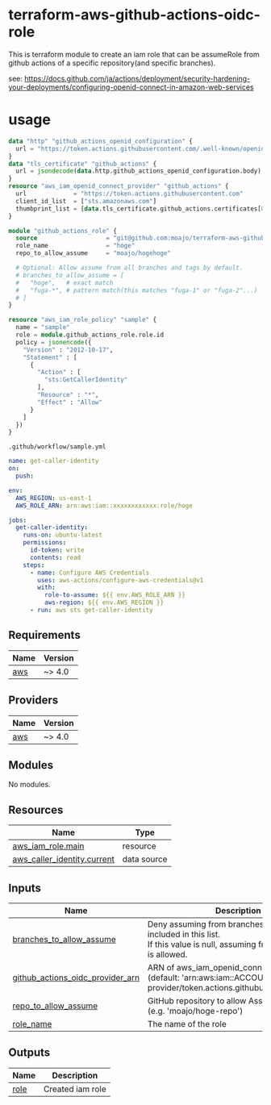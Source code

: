 # terraform-aws-github-actions-oidc-role

This is terraform module to create an iam role that can be assumeRole from github actions of a specific repository(and specific branches).

see: https://docs.github.com/ja/actions/deployment/security-hardening-your-deployments/configuring-openid-connect-in-amazon-web-services

# usage

```tf
data "http" "github_actions_openid_configuration" {
  url = "https://token.actions.githubusercontent.com/.well-known/openid-configuration"
}
data "tls_certificate" "github_actions" {
  url = jsondecode(data.http.github_actions_openid_configuration.body).jwks_uri
}
resource "aws_iam_openid_connect_provider" "github_actions" {
  url             = "https://token.actions.githubusercontent.com"
  client_id_list  = ["sts.amazonaws.com"]
  thumbprint_list = [data.tls_certificate.github_actions.certificates[0].sha1_fingerprint]
}

module "github_actions_role" {
  source                   = "git@github.com:moajo/terraform-aws-github-actions-oidc-role.git?ref=v3.0.0"
  role_name                = "hoge"
  repo_to_allow_assume     = "moajo/hogehoge"

  # Optional: Allow assume from all branches and tags by default.
  # branches_to_allow_assume = [
  #   "hoge",   # exact match
  #   "fuga-*", # pattern match(this matches "fuga-1" or "fuga-2"...)
  # ]
}

resource "aws_iam_role_policy" "sample" {
  name = "sample"
  role = module.github_actions_role.role.id
  policy = jsonencode({
    "Version" : "2012-10-17",
    "Statement" : [
      {
        "Action" : [
          "sts:GetCallerIdentity"
        ],
        "Resource" : "*",
        "Effect" : "Allow"
      }
    ]
  })
}
```

`.github/workflow/sample.yml`

```yml
name: get-caller-identity
on:
  push:

env:
  AWS_REGION: us-east-1
  AWS_ROLE_ARN: arn:aws:iam::xxxxxxxxxxxx:role/hoge

jobs:
  get-caller-identity:
    runs-on: ubuntu-latest
    permissions:
      id-token: write
      contents: read
    steps:
      - name: Configure AWS Credentials
        uses: aws-actions/configure-aws-credentials@v1
        with:
          role-to-assume: ${{ env.AWS_ROLE_ARN }}
          aws-region: ${{ env.AWS_REGION }}
      - run: aws sts get-caller-identity
```

<!-- BEGIN_TF_DOCS -->

## Requirements

| Name                                                   | Version |
| ------------------------------------------------------ | ------- |
| <a name="requirement_aws"></a> [aws](#requirement_aws) | ~> 4.0  |

## Providers

| Name                                             | Version |
| ------------------------------------------------ | ------- |
| <a name="provider_aws"></a> [aws](#provider_aws) | ~> 4.0  |

## Modules

No modules.

## Resources

| Name                                                                                                                          | Type        |
| ----------------------------------------------------------------------------------------------------------------------------- | ----------- |
| [aws_iam_role.main](https://registry.terraform.io/providers/hashicorp/aws/latest/docs/resources/iam_role)                     | resource    |
| [aws_caller_identity.current](https://registry.terraform.io/providers/hashicorp/aws/latest/docs/data-sources/caller_identity) | data source |

## Inputs

| Name                                                                                                                              | Description                                                                                                                          | Type           | Default | Required |
| --------------------------------------------------------------------------------------------------------------------------------- | ------------------------------------------------------------------------------------------------------------------------------------ | -------------- | ------- | :------: |
| <a name="input_branches_to_allow_assume"></a> [branches_to_allow_assume](#input_branches_to_allow_assume)                         | Deny assuming from branches other than those included in this list.<br>If this value is null, assuming from all branches is allowed. | `list(string)` | `null`  |    no    |
| <a name="input_github_actions_oidc_provider_arn"></a> [github_actions_oidc_provider_arn](#input_github_actions_oidc_provider_arn) | ARN of aws_iam_openid_connect_provider<br>(default: 'arn:aws:iam::ACCOUNT_ID:oidc-provider/token.actions.githubusercontent.com')     | `string`       | `null`  |    no    |
| <a name="input_repo_to_allow_assume"></a> [repo_to_allow_assume](#input_repo_to_allow_assume)                                     | GitHub repository to allow Assume for this role.<br>(e.g. 'moajo/hoge-repo')                                                         | `string`       | n/a     |   yes    |
| <a name="input_role_name"></a> [role_name](#input_role_name)                                                                      | The name of the role                                                                                                                 | `string`       | n/a     |   yes    |

## Outputs

| Name                                            | Description      |
| ----------------------------------------------- | ---------------- |
| <a name="output_role"></a> [role](#output_role) | Created iam role |

<!-- END_TF_DOCS -->
